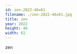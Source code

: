 ```yaml
---
id: zen-2022-46x61
filename: ./zen-2022-46x61.jpg
title: zen
year: 2022
height: 46
width: 61
---
```


zen
